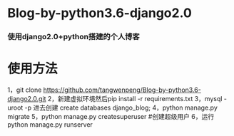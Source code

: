 # Blog-by-python3.6-django2.0
### 使用django2.0+python搭建的个人博客
# 使用方法
1，git clone https://github.com/tangwenpeng/Blog-by-python3.6-django2.0.git
2，新建虚拟环境然后pip install -r requirements.txt
3，mysql -uroot -p 进去创建 create databases django_blog;
4，python manage.py migrate 
5，python manage.py createsuperuser #创建超级用户
6，运行python manage.py runserver
